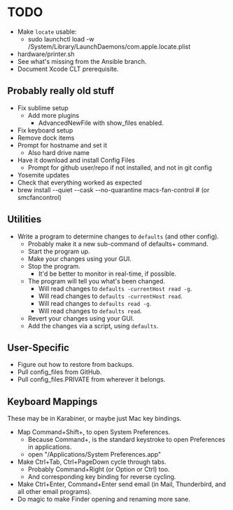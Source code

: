 TODO
====

* Make `locate` usable:
    * sudo launchctl load -w /System/Library/LaunchDaemons/com.apple.locate.plist
* hardware/printer.sh
* See what's missing from the Ansible branch.
* Document Xcode CLT prerequisite.

Probably really old stuff
-------------------------
* Fix sublime setup
  * Add more plugins
    * AdvancedNewFile with show_files enabled.
* Fix keyboard setup
* Remove dock items
* Prompt for hostname and set it
  * Also hard drive name
* Have it download and install Config Files
  * Prompt for github user/repo if not installed, and not in git config
* Yosemite updates
* Check that everything worked as expected
* brew install --quiet --cask --no-quarantine macs-fan-control # (or smcfancontrol)


Utilities
---------

- Write a program to determine changes to `defaults` (and other config).
  - Probably make it a new sub-command of defaults+ command.
  - Start the program up.
  - Make your changes using your GUI.
  - Stop the program.
    - It'd be better to monitor in real-time, if possible.
  - The program will tell you what's been changed.
    - Will read changes to `defaults -currentHost read -g`.
    - Will read changes to `defaults -currentHost read`.
    - Will read changes to `defaults read -g`.
    - Will read changes to `defaults read`.
  - Revert your changes using your GUI.
  - Add the changes via a script, using `defaults`.


User-Specific
-------------

- Figure out how to restore from backups.
- Pull config_files from GitHub.
- Pull config_files.PRIVATE from wherever it belongs.


Keyboard Mappings
-----------------

These may be in Karabiner, or maybe just Mac key bindings.

- Map Command+Shift+, to open System Preferences.
  - Because Command+, is the standard keystroke to open Preferences in applications.
  - open "/Applications/System Preferences.app"
- Make Ctrl+Tab, Ctrl+PageDown cycle through tabs.
  - Probably Command+Right (or Option or Ctrl) too.
  - And corresponding key binding for reverse cycling.
- Make Ctrl+Enter, Command+Enter send email (in Mail, Thunderbird, and all other email programs).
- Do magic to make Finder opening and renaming more sane.
